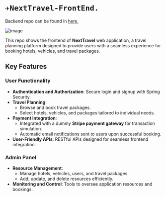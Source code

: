 # `✈️NextTravel-FrontEnd.`  

Backend repo can be found in <a href="https://github.com/DamianRavinduPeiris/NextTravelBackEnd">here.</a>

![image](https://github.com/DamianRavinduPeiris/NextTravel-FrontEnd/assets/115478137/296c5b4d-a140-4616-970f-0e4ba0345b77)

This repo shows the frontend of **NextTravel** web application, a travel planning platform designed to provide users with a seamless experience for booking hotels, vehicles, and travel packages.


## Key Features

### User Functionality
- **Authentication and Authorization**: Secure login and signup with Spring Security.
- **Travel Planning**:
  - Browse and book travel packages.
  - Select hotels, vehicles, and packages tailored to individual needs.
- **Payment Integration**:
  - Integrated with a dummy **Stripe payment gateway** for transaction simulation.
  - Automatic email notifications sent to users upon successful booking.
- **User-Friendly APIs**: RESTful APIs designed for seamless frontend integration.

### Admin Panel
- **Resource Management**:
  - Manage hotels, vehicles, users, and travel packages.
  - Add, update, and delete resources efficiently.
- **Monitoring and Control**: Tools to oversee application resources and bookings.

